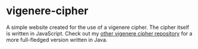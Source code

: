 # vigenere-cipher
A simple website created for the use of a vigenere cipher.
The cipher itself is written in JavaScript. Check out my [other vigenere cipher repository](https://github.com/jaeheonshim/VigenereCipher) for a more full-fledged version written in Java.
